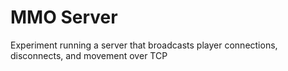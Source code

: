 # MMO Server
Experiment running a server that broadcasts player connections, disconnects, and movement over TCP